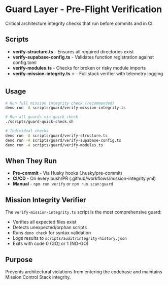 # Guard Layer - Pre-Flight Verification

Critical architecture integrity checks that run before commits and in CI.

## Scripts

- **verify-structure.ts** - Ensures all required directories exist
- **verify-supabase-config.ts** - Validates function registration against config.toml
- **verify-modules.ts** - Checks for broken or risky module imports
- **verify-mission-integrity.ts** ⭐ - Full stack verifier with telemetry logging

## Usage

```bash
# Run full mission integrity check (recommended)
deno run -A scripts/guard/verify-mission-integrity.ts

# Run all guards via quick check
./scripts/guard-quick-check.sh

# Individual checks
deno run -A scripts/guard/verify-structure.ts
deno run -A scripts/guard/verify-supabase-config.ts
deno run -A scripts/guard/verify-modules.ts
```

## When They Run

- **Pre-commit** - Via Husky hooks (.husky/pre-commit)
- **CI/CD** - On every push/PR (.github/workflows/mission-integrity.yml)
- **Manual** - `npm run verify` or `npm run scan:guard`

## Mission Integrity Verifier

The `verify-mission-integrity.ts` script is the most comprehensive guard:
- Verifies all expected files exist
- Detects unexpected/orphan scripts
- Runs `deno check` for syntax validation
- Logs results to `scripts/audit/integrity-history.json`
- Exits with code 0 (GO) or 1 (NO-GO)

## Purpose

Prevents architectural violations from entering the codebase and maintains Mission Control Stack integrity.
